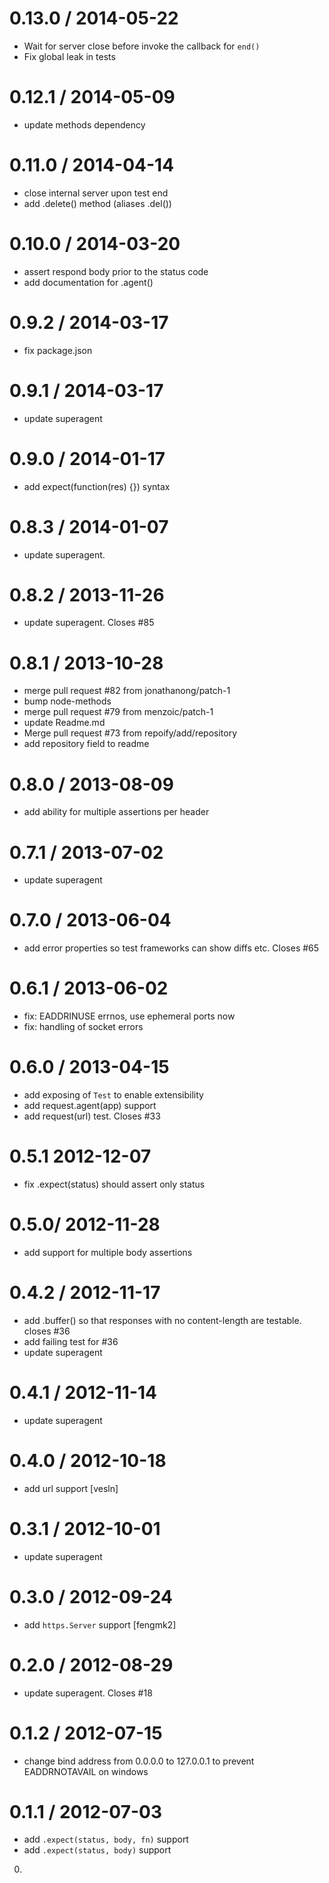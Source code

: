 0.13.0 / 2014-05-22
===================

  * Wait for server close before invoke the callback for `end()`
  * Fix global leak in tests

0.12.1 / 2014-05-09
===================

  * update methods dependency

0.11.0 / 2014-04-14
==================

  * close internal server upon test end
  * add .delete() method (aliases .del())

0.10.0 / 2014-03-20
==================

  * assert respond body prior to the status code
  * add documentation for .agent()

0.9.2 / 2014-03-17
==================

  * fix package.json

0.9.1 / 2014-03-17
==================

  * update superagent

0.9.0 / 2014-01-17
==================

 * add expect(function(res) {}) syntax

0.8.3 / 2014-01-07
==================

 * update superagent.

0.8.2 / 2013-11-26
==================

 * update superagent. Closes #85

0.8.1 / 2013-10-28
==================

 * merge pull request #82 from jonathanong/patch-1
 * bump node-methods
 * merge pull request #79 from menzoic/patch-1
 * update Readme.md
 * Merge pull request #73 from repoify/add/repository
 * add repository field to readme

0.8.0 / 2013-08-09
==================

 * add ability for multiple assertions per header

0.7.1 / 2013-07-02
==================

 * update superagent

0.7.0 / 2013-06-04
==================

 * add error properties so test frameworks can show diffs etc. Closes #65

0.6.1 / 2013-06-02
==================

 * fix: EADDRINUSE errnos, use ephemeral ports now
 * fix: handling of socket errors

0.6.0 / 2013-04-15
==================

  * add exposing of `Test` to enable extensibility
  * add request.agent(app) support
  * add request(url) test. Closes #33

0.5.1 2012-12-07
==================

  * fix .expect(status) should assert only status

0.5.0/ 2012-11-28
==================

  * add support for multiple body assertions

0.4.2 / 2012-11-17
==================

  * add .buffer() so that responses with no content-length are testable. closes #36
  * add failing test for #36
  * update superagent

0.4.1 / 2012-11-14
==================

  * update superagent

0.4.0 / 2012-10-18
==================

  * add url support [vesln]

0.3.1 / 2012-10-01
==================

  * update superagent

0.3.0 / 2012-09-24
==================

  * add `https.Server` support [fengmk2]

0.2.0 / 2012-08-29
==================

  * update superagent. Closes #18

0.1.2 / 2012-07-15
==================

  * change bind address from 0.0.0.0 to 127.0.0.1 to prevent EADDRNOTAVAIL on windows

0.1.1 / 2012-07-03
==================

  * add `.expect(status, body, fn)` support
  * add `.expect(status, body)` support

0.
